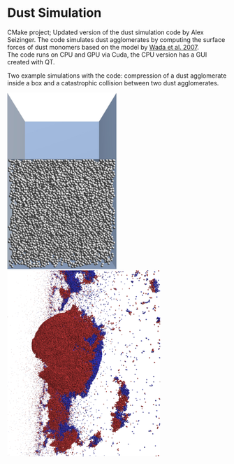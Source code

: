 # Dust Simulation
CMake project; Updated version of the dust simulation code by Alex Seizinger. The code simulates dust agglomerates by computing the surface forces of dust monomers based on the model by [Wada et al. 2007](https://ui.adsabs.harvard.edu/abs/2007ApJ...661..320W/abstract).  
The code runs on CPU and GPU via Cuda, the CPU version has a GUI created with QT.

Two example simulations with the code: compression of a dust agglomerate inside a box and a catastrophic collision between two dust agglomerates. 

<img src="https://github.com/Lumajord/dustsimulation/blob/main/box.jpg" width="250"> <img src="https://github.com/Lumajord/dustsimulation/blob/main/Collision.png" width="350">
